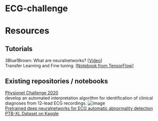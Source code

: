 # ECG-challenge


# Resources
## Tutorials
3Blue1Brown: What are neuralnetworks? [[Video](https://www.youtube.com/watch?v=aircAruvnKk)]  
Transfer Learning and Fine tuning. [[Notebook from TensorFlow](https://www.tensorflow.org/tutorials/images/transfer_learning)]

## Existing repositories / notebooks

[Physionet Challenge 2020](https://www.kaggle.com/code/bjoernjostein/physionet-challenge-2020)  
  develop an automated interpretation algorithm for identification of clinical diagnoses from 12-lead ECG recordings.
![image](https://user-images.githubusercontent.com/38263719/159794030-726a221a-35a3-4e59-a583-b0209220bf2b.png)  
[Pretrained deep neuralnetworks for ECG automatic abnormality detection](https://zenodo.org/record/3765717#.YjuEx-fMJhE)  
[PTB-XL Dataset on Kaggle](https://www.kaggle.com/datasets/khyeh0719/ptb-xl-dataset/code)

